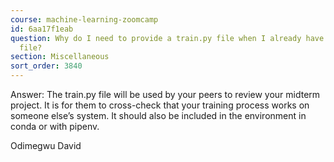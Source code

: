 ```yaml
---
course: machine-learning-zoomcamp
id: 6aa17f1eab
question: Why do I need to provide a train.py file when I already have the notebook.ipynb
  file?
section: Miscellaneous
sort_order: 3840
---
```


Answer: The train.py file will be used by your peers to review your midterm project. It is for them to cross-check that your training process works on someone else’s system. It should also be included in the environment in conda or with pipenv.

Odimegwu David

